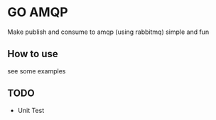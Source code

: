 # GO AMQP

Make publish and consume to amqp (using rabbitmq) simple and fun

## How to use

see some examples

## TODO

- Unit Test